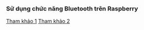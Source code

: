 ### Sử dụng chức năng Bluetooth trên Raspberry
[Tham khảo 1](https://www.youtube.com/watch?v=tGQKjeeNNSw)
[Tham khảo 2](https://github.com/novaspirit/bluetooth_fm_pi)















